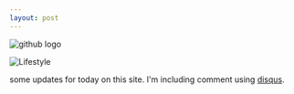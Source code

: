 ```yaml
---
layout: post
---
```

![github logo](http://upload.wikimedia.org/wikipedia/commons/b/b3/GitHub.svg)


![Lifestyle](https://farm8.staticflickr.com/7561/16149093279_e2d552f3bd_b.jpg)

some updates for today on this site.
I'm including comment using [disqus]( https://disqus.com/).


